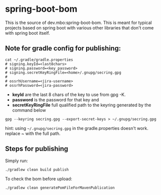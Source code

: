 # spring-boot-bom

This is the source of dev.mbo:spring-boot-bom. This is meant for typical projects based on spring boot with various
other libraries that don't come with spring boot itself.

## Note for gradle config for publishing:

```shell
cat ~/.gradle/gradle.properties
# signing.keyId=<last8chars>
# signing.password=<key_password>
# signing.secretKeyRingFile=<home>/.gnupg/secring.gpg
# 
# ossrhUsername=<jira-username>
# ossrhPassword=<jira-password>
```

- **keyId** are the last 8 chars of the key to use from gpg -K.
- **password** is the password for that key and
- **secretKeyRingFile** full qualified path to the keyring generated by the command below

```shell
gpg --keyring secring.gpg --export-secret-keys > ~/.gnupg/secring.gpg
```

hint: using `~/.gnupg/secring.gpg` in the gradle.properties doesn't work. replace ~ with the full path.

## Steps for publishing

Simply run:

```shell
./gradlew clean build publish
```

To check the bom before upload:

```shell
./gradlew clean generatePomFileForMavenPublication
```
